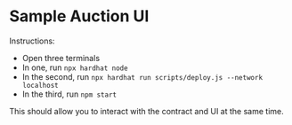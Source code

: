 # Sample Auction UI

Instructions: 
- Open three terminals
- In one, run `npx hardhat node`
- In the second, run `npx hardhat run scripts/deploy.js --network localhost`
- In the third, run `npm start`

This should allow you to interact with the contract and UI at the same time.